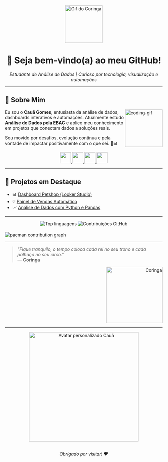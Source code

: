 <div align="center">
  <img src="https://camo.githubusercontent.com/592017f7b94aa0195d7ed768b2225bedd6bf625e66de55827da3ad88754fd10e/68747470733a2f2f6d65646961312e67697068792e636f6d2f6d656469612f76312e59326c6b505463354d4749334e6a457865576b324d47686e4e6a426b4d6a4635617a4e7a64576436636e646959577468647a526f4e575a7362474977646e706e4d326c7962795a6c634431324d563970626e526c636d35686246396e61575a66596e6c666157516d593351395a772f3236784277644975524a694149714877412f67697068792e676966" width="120" alt="Gif do Coringa" />
</div>

<h1 align="center"> 🂯 Seja bem-vindo(a) ao meu GitHub! </h1> 
<p align="center"><i>Estudante de Análise de Dados | Curioso por tecnologia, visualização e automações</i></p>

---

## 🌟 Sobre Mim

<img align="right" alt="coding-gif" src="https://media.giphy.com/media/JIX9t2j0ZTN9S/giphy.gif" width="120" />

Eu sou o **Cauã Gomes**, entusiasta da análise de dados, dashboards interativos e automações. Atualmente estudo **Análise de Dados pela EBAC** e aplico meu conhecimento em projetos que conectam dados a soluções reais.

Sou movido por desafios, evolução contínua e pela vontade de impactar positivamente com o que sei. 🤝📊

<div align="center">
  <a href="https://portifoliocauagomes.netlify.app">
    <img src="https://img.shields.io/static/v1?message=Portfólio&logo=web&label=&color=6C63FF&logoColor=white&labelColor=&style=for-the-badge" height="35" />
  </a>
  <a href="mailto:cauacesarmgomes@gmail.com">
    <img src="https://img.shields.io/static/v1?message=Gmail&logo=gmail&label=&color=FF6584&logoColor=white&labelColor=&style=for-the-badge" height="35" />
  </a> 
  <a href="https://www.linkedin.com/in/cauã-gomes/">
    <img src="https://img.shields.io/static/v1?message=LinkedIn&logo=linkedin&label=&color=0077B5&logoColor=white&labelColor=&style=for-the-badge" height="35" />
  </a>
  <a href="https://wa.me/5511982236609">
    <img src="https://img.shields.io/static/v1?message=WhatsApp&logo=whatsapp&label=&color=25D366&logoColor=white&labelColor=&style=for-the-badge" height="35" />
  </a>
</div>

---

## 🧹 Projetos em Destaque

- 📊 [Dashboard Petshop (Looker Studio)](https://lookerstudio.google.com/s/w9K9vJuMrgA)  
- 💡 [Painel de Vendas Automático](https://portifoliocauagomes.netlify.app/projetos/vendas-auto)  
- 📈 [Análise de Dados com Python e Pandas](https://portifoliocauagomes.netlify.app/projetos/pandas-analise)

---

<div align="center">
  <img src="https://github-readme-stats.vercel.app/api/top-langs/?username=Caua-Gomes-2&layout=compact&langs_count=20&theme=tokyonight" alt="Top linguagens" />
  <img src="https://github-readme-streak-stats.herokuapp.com/?user=Caua-Gomes-2&theme=tokyonight" alt="Contribuições GitHub" />
</div>

<br>

<picture>
  <source media="(prefers-color-scheme: dark)" srcset="https://raw.githubusercontent.com/Caua-Gomes-2/Caua-Gomes-2/output/pacman-contribution-graph-dark.svg">
  <source media="(prefers-color-scheme: light)" srcset="https://raw.githubusercontent.com/Caua-Gomes-2/Caua-Gomes-2/output/pacman-contribution-graph.svg">
  <img alt="pacman contribution graph" src="https://raw.githubusercontent.com/Caua-Gomes-2/Caua-Gomes-2/output/pacman-contribution-graph.svg">
</picture>

---

> _"Fique tranquilo, o tempo coloca cada rei no seu trono e cada palhaço no seu circo."_  
> — **Coringa**

<div align="right">
  <img src="https://media1.tenor.com/m/fdWIZhNwAW4AAAAC/forced-smile-sad.gif" width="180" alt="Coringa" />
</div>

---

<div align="center">
  <img align="middle" src="https://raw.githubusercontent.com/Caua-Gomes-2/Caua-Gomes-2/main/assets/avatar-caua.png" width="350" alt="Avatar personalizado Cauã" />
</div>
<br>
<p align="center"><i>Obrigado por visitar! ❤️</i></p>
